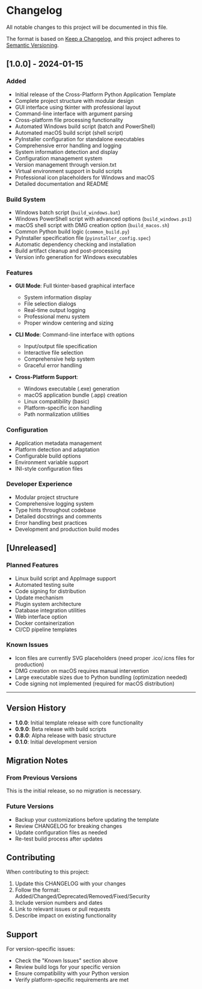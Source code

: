 # Changelog

All notable changes to this project will be documented in this file.

The format is based on [Keep a Changelog](https://keepachangelog.com/en/1.0.0/),
and this project adheres to [Semantic Versioning](https://semver.org/spec/v2.0.0.html).

## [1.0.0] - 2024-01-15

### Added
- Initial release of the Cross-Platform Python Application Template
- Complete project structure with modular design
- GUI interface using tkinter with professional layout
- Command-line interface with argument parsing
- Cross-platform file processing functionality
- Automated Windows build script (batch and PowerShell)
- Automated macOS build script (shell script)
- PyInstaller configuration for standalone executables
- Comprehensive error handling and logging
- System information detection and display
- Configuration management system
- Version management through version.txt
- Virtual environment support in build scripts
- Professional icon placeholders for Windows and macOS
- Detailed documentation and README

### Build System
- Windows batch script (`build_windows.bat`)
- Windows PowerShell script with advanced options (`build_windows.ps1`)
- macOS shell script with DMG creation option (`build_macos.sh`)
- Common Python build logic (`common_build.py`)
- PyInstaller specification file (`pyinstaller_config.spec`)
- Automatic dependency checking and installation
- Build artifact cleanup and post-processing
- Version info generation for Windows executables

### Features
- **GUI Mode**: Full tkinter-based graphical interface
  - System information display
  - File selection dialogs
  - Real-time output logging
  - Professional menu system
  - Proper window centering and sizing
  
- **CLI Mode**: Command-line interface with options
  - Input/output file specification
  - Interactive file selection
  - Comprehensive help system
  - Graceful error handling
  
- **Cross-Platform Support**:
  - Windows executable (.exe) generation
  - macOS application bundle (.app) creation
  - Linux compatibility (basic)
  - Platform-specific icon handling
  - Path normalization utilities

### Configuration
- Application metadata management
- Platform detection and adaptation
- Configurable build options
- Environment variable support
- INI-style configuration files

### Developer Experience
- Modular project structure
- Comprehensive logging system
- Type hints throughout codebase
- Detailed docstrings and comments
- Error handling best practices
- Development and production build modes

## [Unreleased]

### Planned Features
- Linux build script and AppImage support
- Automated testing suite
- Code signing for distribution
- Update mechanism
- Plugin system architecture
- Database integration utilities
- Web interface option
- Docker containerization
- CI/CD pipeline templates

### Known Issues
- Icon files are currently SVG placeholders (need proper .ico/.icns files for production)
- DMG creation on macOS requires manual intervention
- Large executable sizes due to Python bundling (optimization needed)
- Code signing not implemented (required for macOS distribution)

---

## Version History

- **1.0.0**: Initial template release with core functionality
- **0.9.0**: Beta release with build scripts
- **0.8.0**: Alpha release with basic structure
- **0.1.0**: Initial development version

## Migration Notes

### From Previous Versions
This is the initial release, so no migration is necessary.

### Future Versions
- Backup your customizations before updating the template
- Review CHANGELOG for breaking changes
- Update configuration files as needed
- Re-test build process after updates

## Contributing

When contributing to this project:

1. Update this CHANGELOG with your changes
2. Follow the format: Added/Changed/Deprecated/Removed/Fixed/Security
3. Include version numbers and dates
4. Link to relevant issues or pull requests
5. Describe impact on existing functionality

## Support

For version-specific issues:
- Check the "Known Issues" section above
- Review build logs for your specific version
- Ensure compatibility with your Python version
- Verify platform-specific requirements are met
